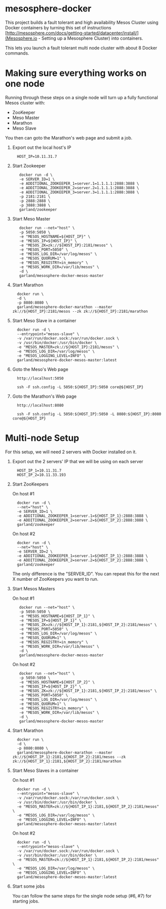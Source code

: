 mesosphere-docker
=================

This project builds a fault tolerant and high availability Mesos Cluster using Docker containers by turning this set of instructions [http://mesosphere.com/docs/getting-started/datacenter/install/](Mesosphere.io - Setting up a Mesosphere Cluster) into containers.

This lets you launch a fault tolerant multi node cluster with about 8 Docker commands.


# Making sure everything works on one node
Running through these steps on a single node will turn up a fully functional Mesos cluster with:

* ZooKeeper
* Meso Master
* Marathon
* Meso Slave

You then can goto the Marathon's web page and submit a job.

1. Export out the local host's IP

         HOST_IP=10.11.31.7

1. Start Zookeeper

          docker run -d \
          -e SERVER_ID=1 \
          -e ADDITIONAL_ZOOKEEPER_1=server.1=1.1.1.1:2888:3888 \
          -e ADDITIONAL_ZOOKEEPER_2=server.2=1.1.1.1:2888:3888 \
          -e ADDITIONAL_ZOOKEEPER_3=server.3=1.1.1.1:2888:3888 \
          -p 2181:2181 \
          -p 2888:2888 \
          -p 3888:3888 \
          garland/zookeeper

1. Start Meso Master

          docker run --net="host" \
          -p 5050:5050 \
          -e "MESOS_HOSTNAME=${HOST_IP}" \
          -e "MESOS_IP=${HOST_IP}" \
          -e "MESOS_ZK=zk://${HOST_IP}:2181/mesos" \
          -e "MESOS_PORT=5050" \
          -e "MESOS_LOG_DIR=/var/log/mesos" \
          -e "MESOS_QUORUM=1" \
          -e "MESOS_REGISTRY=in_memory" \
          -e "MESOS_WORK_DIR=/var/lib/mesos" \
          -d \
          garland/mesosphere-docker-mesos-master

1. Start Marathon

         docker run \
         -d \
         -p 8080:8080 \
         garland/mesosphere-docker-marathon --master zk://${HOST_IP}:2181/mesos --zk zk://${HOST_IP}:2181/marathon

1. Start Meso Slave in a container

         docker run -d \
         --entrypoint="mesos-slave" \
         -v /var/run/docker.sock:/var/run/docker.sock \
         -v /usr/bin/docker:/usr/bin/docker \
         -e "MESOS_MASTER=zk://${HOST_IP}:2181/mesos" \
         -e "MESOS_LOG_DIR=/var/log/mesos" \
         -e "MESOS_LOGGING_LEVEL=INFO" \
         garland/mesosphere-docker-mesos-master:latest

1. Goto the Meso's Web page

         http://localhost:5050

         ssh -F ssh.config -L 5050:${HOST_IP}:5050 core@${HOST_IP}

1. Goto the Marathon's Web page

         http://localhost:8080

         ssh -F ssh.config -L 5050:${HOST_IP}:5050 -L 8080:${HOST_IP}:8080 core@${HOST_IP}

# Multi-node Setup
For this setup, we will need 2 servers with Docker installed on it.

1. Export out the 2 servers' IP that we will be using on each server

         HOST_IP_1=10.11.31.7
         HOST_IP_2=10.11.33.193

1. Start ZooKeepers

    On host #1

         docker run -d \
         --net="host" \
         -e SERVER_ID=1 \
         -e ADDITIONAL_ZOOKEEPER_1=server.1=${HOST_IP_1}:2888:3888 \
         -e ADDITIONAL_ZOOKEEPER_2=server.2=${HOST_IP_2}:2888:3888 \
         garland/zookeeper

    On host #2

         docker run -d \
         --net="host" \
         -e SERVER_ID=2 \
         -e ADDITIONAL_ZOOKEEPER_1=server.1=${HOST_IP_1}:2888:3888 \
         -e ADDITIONAL_ZOOKEEPER_2=server.2=${HOST_IP_2}:2888:3888 \
         garland/zookeeper

    The only difference is the "SERVER_ID".  You can repeat this for the next X number of ZooKeepers you want to run.

1. Start Mesos Masters

    On host #1

          docker run --net="host" \
          -p 5050:5050 \
          -e "MESOS_HOSTNAME=${HOST_IP_1}" \
          -e "MESOS_IP=${HOST_IP_1}" \
          -e "MESOS_ZK=zk://${HOST_IP_1}:2181,${HOST_IP_2}:2181/mesos" \
          -e "MESOS_PORT=5050" \
          -e "MESOS_LOG_DIR=/var/log/mesos" \
          -e "MESOS_QUORUM=1" \
          -e "MESOS_REGISTRY=in_memory" \
          -e "MESOS_WORK_DIR=/var/lib/mesos" \
          -d \
          garland/mesosphere-docker-mesos-master

    On host #2

          docker run --net="host" \
          -p 5050:5050 \
          -e "MESOS_HOSTNAME=${HOST_IP_2}" \
          -e "MESOS_IP=${HOST_IP_2}" \
          -e "MESOS_ZK=zk://${HOST_IP_1}:2181,${HOST_IP_2}:2181/mesos" \
          -e "MESOS_PORT=5050" \
          -e "MESOS_LOG_DIR=/var/log/mesos" \
          -e "MESOS_QUORUM=1" \
          -e "MESOS_REGISTRY=in_memory" \
          -e "MESOS_WORK_DIR=/var/lib/mesos" \
          -d \
          garland/mesosphere-docker-mesos-master

1. Start Marathon

         docker run \
         -d \
         -p 8080:8080 \
         garland/mesosphere-docker-marathon --master zk://${HOST_IP_1}:2181,${HOST_IP_2}:2181/mesos --zk zk://${HOST_IP_1}:2181,${HOST_IP_2}:2181/marathon

1. Start Meso Slaves in a container

    On host #1

         docker run -d \
         --entrypoint="mesos-slave" \
         -v /var/run/docker.sock:/var/run/docker.sock \
         -v /usr/bin/docker:/usr/bin/docker \
         -e "MESOS_MASTER=zk://${HOST_IP_1}:2181,${HOST_IP_2}:2181/mesos" \
         -e "MESOS_LOG_DIR=/var/log/mesos" \
         -e "MESOS_LOGGING_LEVEL=INFO" \
         garland/mesosphere-docker-mesos-master:latest

    On host #2

         docker run -d \
         --entrypoint="mesos-slave" \
         -v /var/run/docker.sock:/var/run/docker.sock \
         -v /usr/bin/docker:/usr/bin/docker \
         -e "MESOS_MASTER=zk://${HOST_IP_1}:2181,${HOST_IP_2}:2181/mesos" \
         -e "MESOS_LOG_DIR=/var/log/mesos" \
         -e "MESOS_LOGGING_LEVEL=INFO" \
         garland/mesosphere-docker-mesos-master:latest

1. Start some jobs

     You can follow the same steps for the single node setup (#6, #7) for starting jobs.

